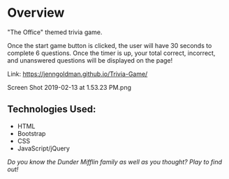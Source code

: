 # Overview

"The Office" themed trivia game.

Once the start game button is clicked, the user will have 30 seconds to complete 6 questions. Once the timer is up, your total correct, incorrect, and unanswered questions will be displayed on the page!

Link: https://jenngoldman.github.io/Trivia-Game/



Screen Shot 2019-02-13 at 1.53.23 PM.png


## Technologies Used:
- HTML
- Bootstrap
- CSS
- JavaScript/jQuery

*Do you know the Dunder Mifflin family as well as you thought? Play to find out!*


